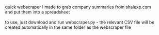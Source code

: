 quick webscraper I made to grab company summaries from shalexp.com and put them into a spreadsheet <br /><br /> to use, just download and run webscraper.py - the relevant CSV file will be created automatically in the same folder as the webscraper file

